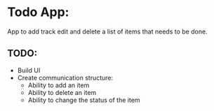 # Todo App:

App to add track edit and delete a list of items that needs to be done.

## TODO:

- Build UI
- Create communication structure:
  - Ability to add an item
  - Ability to delete an item
  - Ability to change the status of the item
